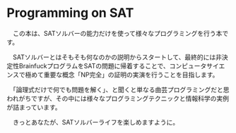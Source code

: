 # Programming on SAT

　この本は、SATソルバーの能力だけを使って様々なプログラミングを行う本です。

　SATソルバーとはそもそも何なのかの説明からスタートして、最終的には非決定性BrainfuckプログラムをSATの問題に帰着することで、コンピュータサイエンスで極めて重要な概念「NP完全」の証明の実演を行うことを目指します。

　「論理式だけで何でも問題を解く」、と聞くと単なる曲芸プログラミングだと思われがちですが、その中には様々なプログラミングテクニックと情報科学の実例が詰まっています。

　きっとあなたが、SATソルバーライフを楽しめますように。
